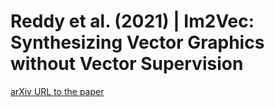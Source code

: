 # Reddy et al. (2021) | Im2Vec: Synthesizing Vector Graphics without Vector Supervision

[arXiv URL to the paper](https://arxiv.org/abs/2102.02798)